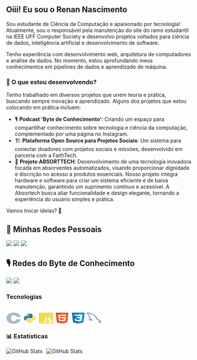 ## Oiii! Eu sou o Renan Nascimento 

Sou estudante de Ciência da Computação e apaixonado por tecnologia! Atualmente, sou o responsável pela manutenção do site do ramo estudantil na IEEE UFF Computer Society e desenvolvo projetos voltados para ciência de dados, inteligência artificial e desenvolvimento de software.

Tenho experiência com desenvolvimento web, arquitetura de computadores e análise de dados. No momento, estou aprofundando meus conhecimentos em pipelines de dados e aprendizado de máquina. 

### 🚀 O que estou desenvolvendo?

Tenho trabalhado em diversos projetos que unem teoria e prática, buscando sempre inovação e aprendizado. Alguns dos projetos que estou colocando em prática incluem:

- 🎙 **Podcast 'Byte de Conhecimento'**: Criando um espaço para compartilhar conhecimento sobre tecnologia e ciência da computação, complementado por uma página no Instagram.
- 🏗 **Plataforma Open Source para Projetos Sociais**: Um sistema para conectar doadores com projetos sociais e missões, desenvolvido em parceria com a FaithTech.
- 🧷 **Projeto ABSORTTECH**: Desenvolvimento de uma tecnologia inovadora focada em absorventes automatizados, visando proporcionar dignidade e discrição no acesso a produtos essenciais. Nosso projeto integra hardware e software para criar um sistema eficiente e de baixa manutenção, garantindo um suprimento contínuo e acessível. A Absortech busca aliar funcionalidade e design elegante, tornando a experiência do usuário simples e prática.

Vamos trocar ideias? 🚀

## 📌 Minhas Redes Pessoais
<div> 
  <a href="https://www.instagram.com/renansn__" target="_blank"><img src="https://img.shields.io/badge/-Instagram-%23E4405F?style=for-the-badge&logo=instagram&logoColor=white" target="_blank"></a>
  <a href = "mailto:renansn567@gmail.com"><img src="https://img.shields.io/badge/-Email-%23333?style=for-the-badge&logo=gmail&logoColor=white" target="_blank"></a>
  <a href="linkedin.com/in/renan-souza-do-nascimento-22a319203" target="_blank"><img src="https://img.shields.io/badge/-LinkedIn-%230077B5?style=for-the-badge&logo=linkedin&logoColor=white" target="_blank"></a> 
</div>

## 🎙 Redes do Byte de Conhecimento
<div> 
  <a href="https://open.spotify.com/show/2hvJDuVXdcBD2EzIzRlq4S?si=b994e63b68a5445d" target="_blank"><img src="https://img.shields.io/badge/-Podcast-1DB954?style=for-the-badge&logo=spotify&logoColor=white" target="_blank"></a>
  <a href="https://www.instagram.com/bytedeconhecimento__/?utm_source=ig_web_button_share_sheet" target="_blank"><img src="https://img.shields.io/badge/-Instagram-%23E4405F?style=for-the-badge&logo=instagram&logoColor=white" target="_blank"></a>
</div>

### Tecnologias
<p>
  <div style="display: inline_block"><br>
  <img align="center" alt="Renan-C" height="30" width="40" src="https://raw.githubusercontent.com/devicons/devicon/master/icons/c/c-original.svg">
  <img align="center" alt="Renan-Python" height="30" width="40" src="https://raw.githubusercontent.com/devicons/devicon/master/icons/python/python-original.svg">
  <img align="center" alt="Renan-Js" height="30" width="40" src="https://raw.githubusercontent.com/devicons/devicon/master/icons/javascript/javascript-plain.svg">
  <img align="center" alt="Renan-HTML" height="30" width="40" src="https://raw.githubusercontent.com/devicons/devicon/master/icons/html5/html5-original.svg">
  <img align="center" alt="Renan-CSS" height="30" width="40" src="https://raw.githubusercontent.com/devicons/devicon/master/icons/css3/css3-original.svg">
  <img align="center" alt="Renan-SQL" height="30" width="40" src="https://raw.githubusercontent.com/devicons/devicon/master/icons/mysql/mysql-original.svg">
</div>
</p>


### 📊 Estatísticas
  <p>
  <img 
    align="left" 
    alt="GitHub Stats" 
    height="200px" 
    style="padding-right: 10px;" 
    src="https://github-readme-stats.vercel.app/api?username=RnNasciment0&show_icons=true&theme=tokyonight&include_all_commits=true&locale=pt-br" 
  />

<img 
      align="left" 
      alt="GitHub Stats" 
      height="200" 
      src="https://github-readme-stats.vercel.app/api/top-langs/?username=RnNasciment0&theme=tokyonight&layout=compact&custom_title=Tecnologias&langs_count=9" 
  />
</p>


  
